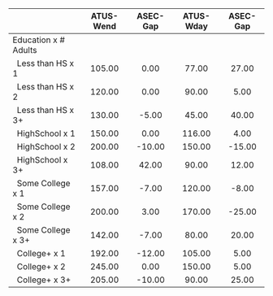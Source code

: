 
|                      |    ATUS-Wend |     ASEC-Gap |    ATUS-Wday |     ASEC-Gap |
| -------------------- | :----------: | :----------: | :----------: | :----------: |
| Education x # Adults |              |              |              |              |
| &nbsp;&nbsp;Less than HS x 1 |       105.00 |         0.00 |        77.00 |        27.00 |
| &nbsp;&nbsp;Less than HS x 2 |       120.00 |         0.00 |        90.00 |         5.00 |
| &nbsp;&nbsp;Less than HS x 3+ |       130.00 |        -5.00 |        45.00 |        40.00 |
| &nbsp;&nbsp;HighSchool x 1 |       150.00 |         0.00 |       116.00 |         4.00 |
| &nbsp;&nbsp;HighSchool x 2 |       200.00 |       -10.00 |       150.00 |       -15.00 |
| &nbsp;&nbsp;HighSchool x 3+ |       108.00 |        42.00 |        90.00 |        12.00 |
| &nbsp;&nbsp;Some College x 1 |       157.00 |        -7.00 |       120.00 |        -8.00 |
| &nbsp;&nbsp;Some College x 2 |       200.00 |         3.00 |       170.00 |       -25.00 |
| &nbsp;&nbsp;Some College x 3+ |       142.00 |        -7.00 |        80.00 |        20.00 |
| &nbsp;&nbsp;College+ x 1 |       192.00 |       -12.00 |       105.00 |         5.00 |
| &nbsp;&nbsp;College+ x 2 |       245.00 |         0.00 |       150.00 |         5.00 |
| &nbsp;&nbsp;College+ x 3+ |       205.00 |       -10.00 |        90.00 |        25.00 |

